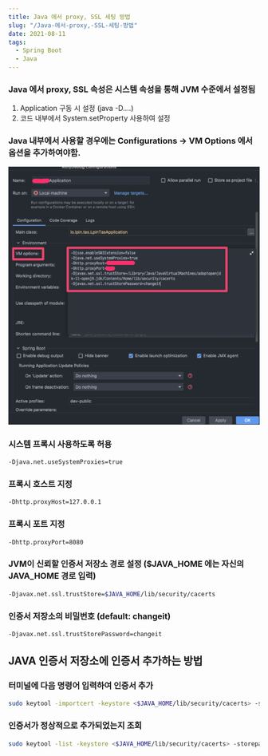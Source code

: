 ```yaml
---
title: Java 에서 proxy, SSL 세팅 방법
slug: "/Java-에서-proxy,-SSL-세팅-방법"
date: 2021-08-11
tags:
  - Spring Boot
  - Java
---
```


### Java 에서 proxy, SSL 속성은 시스템 속성을 통해 JVM 수준에서 설정됨

1. Application 구동 시 설정 (java -D….)
2. 코드 내부에서 System.setProperty 사용하여 설정

### Java 내부에서 사용할 경우에는 Configurations → VM Options 에서 옵션을 추가하여야함.

![vm-options](img1.png "vm-options")

### 시스템 프록시 사용하도록 허용

```bash
-Djava.net.useSystemProxies=true
```

### 프록시 호스트 지정

```bash
-Dhttp.proxyHost=127.0.0.1
```

### 프록시 포트 지정

```bash
-Dhttp.proxyPort=8080
```

### JVM이 신뢰할 인증서 저장소 경로 설정 ($JAVA_HOME 에는 자신의 JAVA_HOME 경로 입력)

```bash
-Djavax.net.ssl.trustStore=$JAVA_HOME/lib/security/cacerts
```

### 인증서 저장소의 비밀번호 (default: changeit)

```bash
-Djavax.net.ssl.trustStorePassword=changeit
```

## JAVA 인증서 저장소에 인증서 추가하는 방법

### 터미널에 다음 명령어 입력하여 인증서 추가

```bash
sudo keytool -importcert -keystore <$JAVA_HOME/lib/security/cacerts> -storepass <저장소 비밀번호> -alias <인증서 별칭> -file <추가할 인증서 경로>
```

### 인증서가 정상적으로 추가되었는지 조회

```bash
sudo keytool -list -keystore <$JAVA_HOME/lib/security/cacerts> -storepass <저장소 비밀번호> -alias <인증서 별칭>
```

